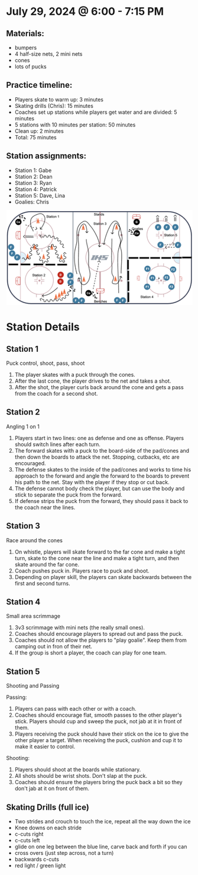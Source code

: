 
# July 29, 2024 @ 6:00 - 7:15 PM

## Materials:
- bumpers
- 4 half-size nets, 2 mini nets
- cones
- lots of pucks

## Practice timeline:
- Players skate to warm up: 3 minutes
- Skating drills (Chris): 15 minutes
- Coaches set up stations while players get water and are divided: 5 minutes
- 5 stations with 10 minutes per station: 50 minutes
- Clean up: 2 minutes
- Total: 75 minutes

## Station assignments:
- Station 1: Gabe
- Station 2: Dean
- Station 3: Ryan
- Station 4: Patrick
- Station 5: Dave, Lina
- Goalies: Chris


![image](https://github.com/salter14/hockey/blob/main/drill_diagrams/Practice_layout_20240729.png)

# Station Details

## Station 1
Puck control, shoot, pass, shoot
1. The player skates with a puck through the cones.
1. After the last cone, the player drives to the net and takes a shot.
1. After the shot, the player curls back around the cone and gets a pass from the coach for a second shot.


## Station 2
Angling 1 on 1
1. Players start in two lines: one as defense and one as offense. Players should switch lines after each turn.
1. The forward skates with a puck to the board-side of the pad/cones and then down the boards to attack the net. Stopping, cutbacks, etc are encouraged.
1. The defense skates to the inside of the pad/cones and works to time his approach to the forward and angle the forward to the boards to prevent his path to the net. Stay with the player if they stop or cut back.
1. The defense cannot body check the player, but can use the body and stick to separate the puck from the forward.
1. If defense strips the puck from the forward, they should pass it back to the coach near the lines.  


## Station 3
Race around the cones
1. On whistle, players will skate forward to the far cone and make a tight turn, skate to the cone near the line and make a tight turn, and then skate around the far cone.
1. Coach pushes puck in. Players race to puck and shoot.
1. Depending on player skill, the players can skate backwards between the first and second turns.

## Station 4
Small area scrimmage
1. 3v3 scrimmage with mini nets (the really small ones).
1. Coaches should encourage players to spread out and pass the puck.
1. Coaches should not allow the players to "play goalie". Keep them from camping out in fron of their net.
1. If the group is short a player, the coach can play for one team.


## Station 5
Shooting and Passing

Passing:
1. Players can pass with each other or with a coach.
1. Coaches should encourage flat, smooth passes to the other player's stick. Players should cup and sweep the puck, not jab at it in front of them.
1. Players receiving the puck should have their stick on the ice to give the other player a target. When receiving the puck, cushion and cup it to make it easier to control.

Shooting:
1. Players should shoot at the boards while stationary.
1. All shots should be wrist shots. Don't slap at the puck.
1. Coaches should ensure the players bring the puck back a bit so they don't jab at it on front of them. 


## Skating Drills (full ice)
- Two strides and crouch to touch the ice, repeat all the way down the ice
- Knee downs on each stride
- c-cuts right
- c-cuts left
- glide on one leg between the blue line, carve back and forth if you can
- cross overs (just step across, not a turn)
- backwards c-cuts
- red light / green light


